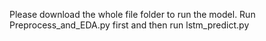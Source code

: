 Please download the whole file folder to run the model. Run Preprocess_and_EDA.py first and then run lstm_predict.py
